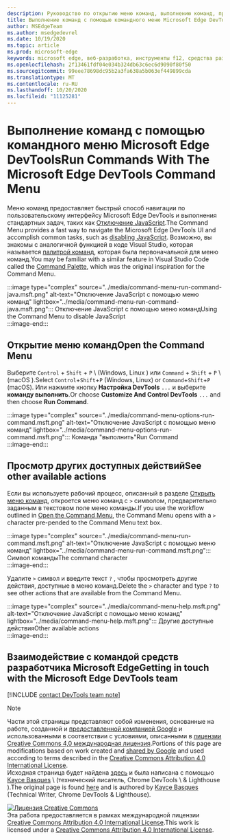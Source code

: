```yaml
---
description: Руководство по открытию меню команд, выполнению команд, просмотру других действий и т. д.
title: Выполнение команд с помощью командного меню Microsoft Edge DevTools
author: MSEdgeTeam
ms.author: msedgedevrel
ms.date: 10/19/2020
ms.topic: article
ms.prod: microsoft-edge
keywords: microsoft edge, веб-разработка, инструменты f12, средства разработчика
ms.openlocfilehash: 2f13461fdf04e034b324db63c6ec6d9090f80f50
ms.sourcegitcommit: 99eee78698dc95b2a3fa638a5b063ef449899cda
ms.translationtype: MT
ms.contentlocale: ru-RU
ms.lasthandoff: 10/20/2020
ms.locfileid: "11125281"
---
```

<!-- Copyright Kayce Basques 

   Licensed under the Apache License, Version 2.0 (the "License");
   you may not use this file except in compliance with the License.
   You may obtain a copy of the License at

       https://www.apache.org/licenses/LICENSE-2.0

   Unless required by applicable law or agreed to in writing, software
   distributed under the License is distributed on an "AS IS" BASIS,
   WITHOUT WARRANTIES OR CONDITIONS OF ANY KIND, either express or implied.
   See the License for the specific language governing permissions and
   limitations under the License.  -->  

# <span data-ttu-id="6c667-104">Выполнение команд с помощью командного меню Microsoft Edge DevTools</span><span class="sxs-lookup"><span data-stu-id="6c667-104">Run Commands With The Microsoft Edge DevTools Command Menu</span></span>  

  

<span data-ttu-id="6c667-105">Меню команд предоставляет быстрый способ навигации по пользовательскому интерфейсу Microsoft Edge DevTools и выполнения стандартных задач, таких как [Отключение JavaScript][JavascriptDisable].</span><span class="sxs-lookup"><span data-stu-id="6c667-105">The Command Menu provides a fast way to navigate the Microsoft Edge DevTools UI and accomplish common tasks, such as [disabling JavaScript][JavascriptDisable].</span></span>  <span data-ttu-id="6c667-106">Возможно, вы знакомы с аналогичной функцией в коде Visual Studio, которая называется [палитрой команд][VisualStudioCodeUICommandPalette], которая была первоначальной для меню команд.</span><span class="sxs-lookup"><span data-stu-id="6c667-106">You may be familiar with a similar feature in Visual Studio Code called the [Command Palette][VisualStudioCodeUICommandPalette], which was the original inspiration for the Command Menu.</span></span>  

:::image type="complex" source="../media/command-menu-run-command-java.msft.png" alt-text="Отключение JavaScript с помощью меню команд" lightbox="../media/command-menu-run-command-java.msft.png":::
   <span data-ttu-id="6c667-108">Отключение JavaScript с помощью меню команд</span><span class="sxs-lookup"><span data-stu-id="6c667-108">Using the Command Menu to disable JavaScript</span></span>  
:::image-end:::  

## <span data-ttu-id="6c667-109">Открытие меню команд</span><span class="sxs-lookup"><span data-stu-id="6c667-109">Open the Command Menu</span></span>  

<span data-ttu-id="6c667-110">Выберите `Control` + `Shift` + `P` \ (Windows, Linux \) или `Command` + `Shift` + `P` \ (macOS \).</span><span class="sxs-lookup"><span data-stu-id="6c667-110">Select `Control`+`Shift`+`P` \(Windows, Linux\) or `Command`+`Shift`+`P` \(macOS\).</span></span> <span data-ttu-id="6c667-111">Или нажмите кнопку **Настройка DevTools** `...` и выберите **команду выполнить**.</span><span class="sxs-lookup"><span data-stu-id="6c667-111">Or choose **Customize And Control DevTools** `...` and then choose **Run Command**.</span></span>  

:::image type="complex" source="../media/command-menu-options-run-command.msft.png" alt-text="Отключение JavaScript с помощью меню команд" lightbox="../media/command-menu-options-run-command.msft.png":::
   <span data-ttu-id="6c667-113">Команда "выполнить"</span><span class="sxs-lookup"><span data-stu-id="6c667-113">Run Command</span></span>  
:::image-end:::  

## <span data-ttu-id="6c667-114">Просмотр других доступных действий</span><span class="sxs-lookup"><span data-stu-id="6c667-114">See other available actions</span></span>  

<span data-ttu-id="6c667-115">Если вы используете рабочий процесс, описанный в разделе [Открыть меню команд](#open-the-command-menu), откроется меню команд с `>` символом, предварительно заданным в текстовом поле меню команды.</span><span class="sxs-lookup"><span data-stu-id="6c667-115">If you use the workflow outlined in [Open the Command Menu](#open-the-command-menu), the Command Menu opens with a `>` character pre-pended to the Command Menu text box.</span></span>  

:::image type="complex" source="../media/command-menu-run-command.msft.png" alt-text="Отключение JavaScript с помощью меню команд" lightbox="../media/command-menu-run-command.msft.png":::
   <span data-ttu-id="6c667-117">Символ команды</span><span class="sxs-lookup"><span data-stu-id="6c667-117">The command character</span></span>  
:::image-end:::  

<span data-ttu-id="6c667-118">Удалите `>` символ и введите текст `?` , чтобы просмотреть другие действия, доступные в меню команд.</span><span class="sxs-lookup"><span data-stu-id="6c667-118">Delete the `>` character and type `?` to see other actions that are available from the Command Menu.</span></span>  

:::image type="complex" source="../media/command-menu-help.msft.png" alt-text="Отключение JavaScript с помощью меню команд" lightbox="../media/command-menu-help.msft.png":::
   <span data-ttu-id="6c667-120">Другие доступные действия</span><span class="sxs-lookup"><span data-stu-id="6c667-120">Other available actions</span></span>  
:::image-end:::  

## <span data-ttu-id="6c667-121">Взаимодействие с командой средств разработчика Microsoft Edge</span><span class="sxs-lookup"><span data-stu-id="6c667-121">Getting in touch with the Microsoft Edge DevTools team</span></span>  

[!INCLUDE [contact DevTools team note](../includes/contact-devtools-team-note.md)]  

<!-- links -->  

[JavascriptDisable]: ../javascript/disable.md "Отключение JavaScript в Microsoft Edge DevTools | Документы Microsoft"  

[VisualStudioCodeUICommandPalette]: https://code.visualstudio.com/docs/getstarted/userinterface#_command-palette "Палитра команд — пользовательский интерфейс кода Visual Studio"  

> [!NOTE]
> <span data-ttu-id="6c667-124">Части этой страницы представляют собой изменения, основанные на работе, созданной и [предоставленной компанией Google][GoogleSitePolicies] и использованными в соответствии с условиями, описанными в [лицензии Creative Commons 4,0 международная лицензия][CCA4IL].</span><span class="sxs-lookup"><span data-stu-id="6c667-124">Portions of this page are modifications based on work created and [shared by Google][GoogleSitePolicies] and used according to terms described in the [Creative Commons Attribution 4.0 International License][CCA4IL].</span></span>  
> <span data-ttu-id="6c667-125">Исходная страница будет найдена [здесь](https://developers.google.com/web/tools/chrome-devtools/command-menu/index) и была написана с помощью [Kayce Basques][KayceBasques] \ (технический писатель, Chrome DevTools \ & Lighthouse \).</span><span class="sxs-lookup"><span data-stu-id="6c667-125">The original page is found [here](https://developers.google.com/web/tools/chrome-devtools/command-menu/index) and is authored by [Kayce Basques][KayceBasques] \(Technical Writer, Chrome DevTools \& Lighthouse\).</span></span>  

[![Лицензия Creative Commons][CCby4Image]][CCA4IL]  
<span data-ttu-id="6c667-127">Эта работа предоставляется в рамках международной лицензии [Creative Commons Attribution 4.0 International License][CCA4IL].</span><span class="sxs-lookup"><span data-stu-id="6c667-127">This work is licensed under a [Creative Commons Attribution 4.0 International License][CCA4IL].</span></span>  

[CCA4IL]: https://creativecommons.org/licenses/by/4.0  
[CCby4Image]: https://i.creativecommons.org/l/by/4.0/88x31.png  
[GoogleSitePolicies]: https://developers.google.com/terms/site-policies  
[KayceBasques]: https://developers.google.com/web/resources/contributors/kaycebasques  

